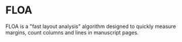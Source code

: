 # FLOA
FLOA is a "fast layout analysis" algorithm designed to quickly measure margins, count columns and lines in manuscript pages.
